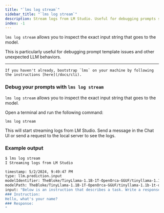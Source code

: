 ```yaml
---
title: "`lms log stream`"
sidebar_title: "`lms log stream`"
description: Stream logs from LM Studio. Useful for debugging prompts sent to the model.
index: -1
---
```


`lms log stream` allows you to inspect the exact input string that goes to the model.

This is particularly useful for debugging prompt template issues and other unexpected LLM behaviors.

<hr>

```lms_protip
If you haven't already, bootstrap `lms` on your machine by following the instructions [here](/docs/cli).
```

### Debug your prompts with `lms log stream`

`lms log stream` allows you to inspect the exact input string that goes to the model.

Open a terminal and run the following command:

```shell
lms log stream
```

This will start streaming logs from LM Studio. Send a message in the Chat UI or send a request to the local server to see the logs.

### Example output

```bash
$ lms log stream
I Streaming logs from LM Studio

timestamp: 5/2/2024, 9:49:47 PM
type: llm.prediction.input
modelIdentifier: TheBloke/TinyLlama-1.1B-1T-OpenOrca-GGUF/tinyllama-1.1b-1t-openorca.Q2_K.gguf
modelPath: TheBloke/TinyLlama-1.1B-1T-OpenOrca-GGUF/tinyllama-1.1b-1t-openorca.Q2_K.gguf
input: "Below is an instruction that describes a task. Write a response that appropriately completes the request.
### Instruction:
Hello, what's your name?
### Response:
"
```
